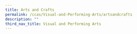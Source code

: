 ```yaml
---
title: Arts and Crafts
permalink: /ccas/Visual-and-Performing-Arts/artsandcrafts
description: ""
third_nav_title: Visual and Performing Arts
---
```

